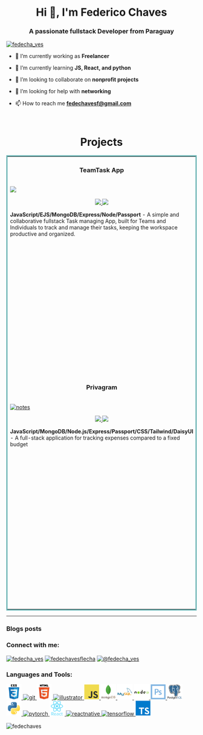 <h1 align="center">Hi 👋, I'm Federico Chaves</h1>
<h3 align="center">A passionate fullstack Developer from Paraguay</h3>

<p align="left"> <a href="https://twitter.com/fedecha_ves" target="blank"><img src="https://img.shields.io/twitter/follow/fedecha_ves?logo=twitter&style=for-the-badge" alt="fedecha_ves" /></a> </p>

- 🔭 I’m currently working as **Freelancer**

- 🌱 I’m currently learning **JS, React,  and python**

- 👯 I’m looking to collaborate on **nonprofit projects**

- 🤝 I’m looking for help with **networking**

- 📫 How to reach me **fedechavesf@gmail.com**

<br>

<h1 align="center">Projects</h1>


<table bordercolor="#66b2b2">
  <tr>
    <td width="50%" valign="top">
      <h3 align="center">TeamTask App</h3>
        <br />
        <a target="_blank" href="https://github.com/fedechaves/teamtask_MVP">
            <img src="https://github.com/fedechaves/teamtask_MVP/blob/acb11fcb7eb227260485a7061c511ebdff479d18/public/images/team-task-gif.gif"/>
        </a>
        <br />
        <p align="center">
          
  <a href="https://github.com/fedechaves/teamtask_MVP">
    <img src="https://img.shields.io/static/v1?label=|&message=REPO&color=23555f&style=plastic&logo=github&logo-color=white"/>
  </a>  
  <a href="https://team-task-fedecha.onrender.com/" target="_blank">
    <img src="https://img.shields.io/static/v1?label=|&message=WEBSITE&color=cdf998&style=plastic&logo=wordpress&logo-color=white"/>
  </a>
      </p>
        <p><strong>JavaScript/EJS/MongoDB/Express/Node/Passport</strong> - A simple and collaborative fullstack Task managing App, built for Teams and Individuals to track and manage their tasks, keeping the workspace productive and organized.</p>
    </td>
    <td width="50%" valign="top">
      <h3 align="center">BooksTracker</h3>
        <br />
        <a target="_blank" href="https://github.com/fedechaves/BooksTracker">
            <img src="https://github.com/fedechaves/BooksTracker/blob/e224015be30dcaf0b9573e29236578f4671e8b39/public/booktracker.JPG" alt="notes"/>
        </a>
        <br />
        <p align="center">
          
  <a href="https://github.com/fedechaves/BooksTracker" target="_blank">
    <img src="https://img.shields.io/static/v1?label=|&message=REPO&color=23555f&style=plastic&logo=github&logo-color=white"/>
  </a>  
  <a href="https://github.com/fedechaves/BooksTracker" target="_blank">
    <img src="https://img.shields.io/static/v1?label=|&message=WEBSITE&color=cdf998&style=plastic&logo=wordpress&logo-color=white"/>
  </a>
      </p>
        <p><strong>JavaScript/MongoDB/Node.js/Express/HBS/CSS/Materialize/GoogleOauth</strong> - Track what you read and what you have in qeue</p>
    </td>
  </tr>
  <tr>
   <td width="50%" valign="top">
      <h3 align="center">Privagram</h3>
        <br />
        <a target="_blank" href="https://github.com/fedechaves/MVP_Privagram">
            <img src="https://github.com/fedechaves/MVP_Privagram/blob/a5863059534f7b56a94861c1acbbe83f5c32886f/public/imgs/privagramHome.JPG" alt="notes"/>
        </a>
        <br />
        <p align="center">
          
  <a href="https://github.com/fedechaves/MVP_Privagram" target="_blank">
    <img src="https://img.shields.io/static/v1?label=|&message=REPO&color=23555f&style=plastic&logo=github&logo-color=white"/>
  </a>  
  <a href="https://privagram.onrender.com/" target="_blank">
    <img src="https://img.shields.io/static/v1?label=|&message=WEBSITE&color=cdf998&style=plastic&logo=wordpress&logo-color=white"/>
  </a>
      </p>
        <p><strong>JavaScript/MongoDB/Node.js/Express/Passport/CSS/Tailwind/DaisyUI</strong> - A full-stack application for tracking expenses compared to a fixed budget</p>
    </td>
   <td width="50%" valign="top">
      <h3 align="center">ROA Agency</h3>
        <br />
      <a target="_blank" href="https://agenciaruizoddone.netlify.app/">
            <img src="https://github.com/fedechaves/ROAgency_landing/blob/c687045c95d7c7d0cc2153be7324dd7107a9aa0a/assets/images/roaAgency.JPG" width="100%"  alt="aquarium"/>
        </a>
        <br />
        <p align="center">
          
  <a href="https://github.com/fedechaves/ROAgency_landing" target="_blank">
    <img src="https://img.shields.io/static/v1?label=|&message=REPO&color=23555f&style=plastic&logo=github&logo-color=white"/>
  </a>
  <a href="https://agenciaruizoddone.netlify.app/" target="_blank">
    <img src="https://img.shields.io/static/v1?label=|&message=WEBSITE&color=cdf998&style=plastic&logo=wordpress&logo-color=white"/>
  </a>
      </p>
        <p><strong>HTML/CSS/JavaScript</strong> - A Website for a local Customs Agency</p>
    </td> 
  </tr>
	
</table>



<hr/>


### Blogs posts
<!-- BLOG-POST-LIST:START -->
<!-- BLOG-POST-LIST:END -->

<h3 align="left">Connect with me:</h3>
<p align="left">
<a href="https://twitter.com/fedecha_ves" target="blank"><img align="center" src="https://raw.githubusercontent.com/rahuldkjain/github-profile-readme-generator/master/src/images/icons/Social/twitter.svg" alt="fedecha_ves" height="30" width="40" /></a>
<a href="https://linkedin.com/in/fedechavesflecha" target="blank"><img align="center" src="https://raw.githubusercontent.com/rahuldkjain/github-profile-readme-generator/master/src/images/icons/Social/linked-in-alt.svg" alt="fedechavesflecha" height="30" width="40" /></a>
<a href="https://medium.com/@fedecha_ves" target="blank"><img align="center" src="https://raw.githubusercontent.com/rahuldkjain/github-profile-readme-generator/master/src/images/icons/Social/medium.svg" alt="@fedecha_ves" height="30" width="40" /></a>
</p>

<h3 align="left">Languages and Tools:</h3>
<p align="left"> <a href="https://www.w3schools.com/css/" target="_blank" rel="noreferrer"> <img src="https://raw.githubusercontent.com/devicons/devicon/master/icons/css3/css3-original-wordmark.svg" alt="css3" width="40" height="40"/> </a> <a href="https://git-scm.com/" target="_blank" rel="noreferrer"> <img src="https://www.vectorlogo.zone/logos/git-scm/git-scm-icon.svg" alt="git" width="40" height="40"/> </a> <a href="https://www.w3.org/html/" target="_blank" rel="noreferrer"> <img src="https://raw.githubusercontent.com/devicons/devicon/master/icons/html5/html5-original-wordmark.svg" alt="html5" width="40" height="40"/> </a> <a href="https://www.adobe.com/in/products/illustrator.html" target="_blank" rel="noreferrer"> <img src="https://www.vectorlogo.zone/logos/adobe_illustrator/adobe_illustrator-icon.svg" alt="illustrator" width="40" height="40"/> </a> <a href="https://developer.mozilla.org/en-US/docs/Web/JavaScript" target="_blank" rel="noreferrer"> <img src="https://raw.githubusercontent.com/devicons/devicon/master/icons/javascript/javascript-original.svg" alt="javascript" width="40" height="40"/> </a> <a href="https://www.mongodb.com/" target="_blank" rel="noreferrer"> <img src="https://raw.githubusercontent.com/devicons/devicon/master/icons/mongodb/mongodb-original-wordmark.svg" alt="mongodb" width="40" height="40"/> </a> <a href="https://www.mysql.com/" target="_blank" rel="noreferrer"> <img src="https://raw.githubusercontent.com/devicons/devicon/master/icons/mysql/mysql-original-wordmark.svg" alt="mysql" width="40" height="40"/> </a> <a href="https://nodejs.org" target="_blank" rel="noreferrer"> <img src="https://raw.githubusercontent.com/devicons/devicon/master/icons/nodejs/nodejs-original-wordmark.svg" alt="nodejs" width="40" height="40"/> </a> <a href="https://www.photoshop.com/en" target="_blank" rel="noreferrer"> <img src="https://raw.githubusercontent.com/devicons/devicon/master/icons/photoshop/photoshop-line.svg" alt="photoshop" width="40" height="40"/> </a> <a href="https://www.postgresql.org" target="_blank" rel="noreferrer"> <img src="https://raw.githubusercontent.com/devicons/devicon/master/icons/postgresql/postgresql-original-wordmark.svg" alt="postgresql" width="40" height="40"/> </a> <a href="https://www.python.org" target="_blank" rel="noreferrer"> <img src="https://raw.githubusercontent.com/devicons/devicon/master/icons/python/python-original.svg" alt="python" width="40" height="40"/> </a> <a href="https://pytorch.org/" target="_blank" rel="noreferrer"> <img src="https://www.vectorlogo.zone/logos/pytorch/pytorch-icon.svg" alt="pytorch" width="40" height="40"/> </a> <a href="https://reactjs.org/" target="_blank" rel="noreferrer"> <img src="https://raw.githubusercontent.com/devicons/devicon/master/icons/react/react-original-wordmark.svg" alt="react" width="40" height="40"/> </a> <a href="https://reactnative.dev/" target="_blank" rel="noreferrer"> <img src="https://reactnative.dev/img/header_logo.svg" alt="reactnative" width="40" height="40"/> </a> <a href="https://www.tensorflow.org" target="_blank" rel="noreferrer"> <img src="https://www.vectorlogo.zone/logos/tensorflow/tensorflow-icon.svg" alt="tensorflow" width="40" height="40"/> </a> <a href="https://www.typescriptlang.org/" target="_blank" rel="noreferrer"> <img src="https://raw.githubusercontent.com/devicons/devicon/master/icons/typescript/typescript-original.svg" alt="typescript" width="40" height="40"/> </a> </p>

<p><img align="center" src="https://github-readme-streak-stats.herokuapp.com/?user=fedechaves&" alt="fedechaves" /></p>
